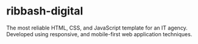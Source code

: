 # ribbash-digital
The most reliable HTML, CSS, and JavaScript template for an IT agency. Developed using responsive, and mobile-first web application techniques.
